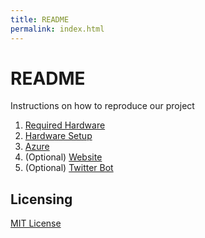```yaml
---
title: README
permalink: index.html
---
```


# README

Instructions on how to reproduce our project

1) [Required Hardware](/RequiredHardware.md)
1) [Hardware Setup](/HardwareSetup.md)
1) [Azure](/Azure.md)
1) (Optional) [Website](/Website.md)
1) (Optional) [Twitter Bot](/TwitterBot.md)

## Licensing
[MIT License](/LICENSE)